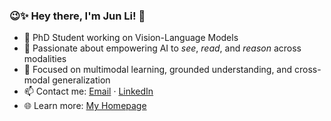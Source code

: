 ### 😉✨ Hey there, I'm Jun Li! 👋

- 🌱 PhD Student working on Vision-Language Models  
- 🤖 Passionate about empowering AI to *see*, *read*, and *reason* across modalities  
- 🧠 Focused on multimodal learning, grounded understanding, and cross-modal generalization  
- 📫 Contact me: [Email](mailto:june.li@tum.de) · [LinkedIn](https://www.linkedin.com/in/jun-li-657295290/)  
- 🌐 Learn more: [My Homepage](https://lijunrio.github.io/junli/)
